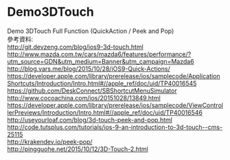 # Demo3DTouch
Demo 3DTouch Full Function (QuickAction / Peek and Pop) </br>
參考資料:
</br>http://git.devzeng.com/blog/ios9-3d-touch.html
</br>http://www.mazda.com.tw/cars/mazda6/features/performance/?utm_source=GDN&utm_medium=Banner&utm_campaign=Mazda6
</br>http://blog.vars.me/blog/2015/10/28/iOS9-Quick-Actions/
</br>https://developer.apple.com/library/prerelease/ios/samplecode/ApplicationShortcuts/Introduction/Intro.html#//apple_ref/doc/uid/TP40016545
</br>https://github.com/DeskConnect/SBShortcutMenuSimulator
</br>http://www.cocoachina.com/ios/20151028/13849.html
</br>https://developer.apple.com/library/prerelease/ios/samplecode/ViewControllerPreviews/Introduction/Intro.html#//apple_ref/doc/uid/TP40016546
</br>http://useyourloaf.com/blog/3d-touch-peek-and-pop.html
</br>http://code.tutsplus.com/tutorials/ios-9-an-introduction-to-3d-touch--cms-25115
</br>http://krakendev.io/peek-pop/
</br>http://pingguohe.net/2015/10/12/3D-Touch-2.html
